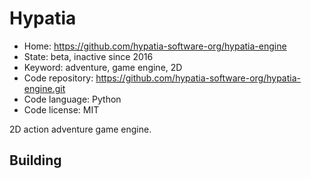 # Hypatia

- Home: https://github.com/hypatia-software-org/hypatia-engine
- State: beta, inactive since 2016
- Keyword: adventure, game engine, 2D
- Code repository: https://github.com/hypatia-software-org/hypatia-engine.git
- Code language: Python
- Code license: MIT

2D action adventure game engine.

## Building
